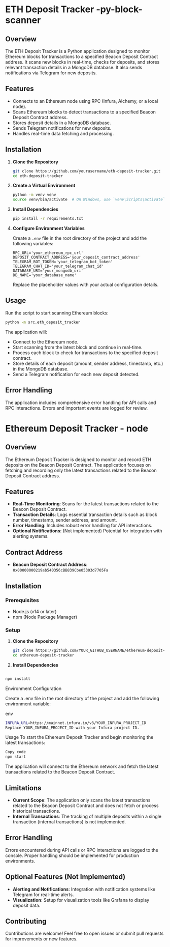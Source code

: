 
# ETH Deposit Tracker -py-block-scanner

## Overview

The ETH Deposit Tracker is a Python application designed to monitor Ethereum blocks for transactions to a specified Beacon Deposit Contract address. It scans new blocks in real-time, checks for deposits, and stores relevant transaction details in a MongoDB database. It also sends notifications via Telegram for new deposits.

## Features

- Connects to an Ethereum node using RPC (Infura, Alchemy, or a local node).
- Scans Ethereum blocks to detect transactions to a specified Beacon Deposit Contract address.
- Stores deposit details in a MongoDB database.
- Sends Telegram notifications for new deposits.
- Handles real-time data fetching and processing.

## Installation

1. **Clone the Repository**

   ```bash
   git clone https://github.com/yourusername/eth-deposit-tracker.git
   cd eth-deposit-tracker
   ```

2. **Create a Virtual Environment**

   ```bash
   python -m venv venv
   source venv/bin/activate  # On Windows, use `venv\Scripts\activate`
   ```

3. **Install Dependencies**

   ```bash
   pip install -r requirements.txt
   ```

4. **Configure Environment Variables**

   Create a `.env` file in the root directory of the project and add the following variables:

   ```plaintext
   RPC_URL='your_ethereum_rpc_url'
   DEPOSIT_CONTRACT_ADDRESS='your_deposit_contract_address'
   TELEGRAM_BOT_TOKEN='your_telegram_bot_token'
   TELEGRAM_CHAT_ID='your_telegram_chat_id'
   DATABASE_URI='your_mongodb_uri'
   DB_NAME='your_database_name'
   ```

   Replace the placeholder values with your actual configuration details.

## Usage

Run the script to start scanning Ethereum blocks:

```bash
python -m src.eth_deposit_tracker
```

The application will:

- Connect to the Ethereum node.
- Start scanning from the latest block and continue in real-time.
- Process each block to check for transactions to the specified deposit contract.
- Store details of each deposit (amount, sender address, timestamp, etc.) in the MongoDB database.
- Send a Telegram notification for each new deposit detected.

## Error Handling

The application includes comprehensive error handling for API calls and RPC interactions. Errors and important events are logged for review.

















# Ethereum Deposit Tracker - node

## Overview

The Ethereum Deposit Tracker is designed to monitor and record ETH deposits on the Beacon Deposit Contract. The application focuses on fetching and recording only the latest transactions related to the Beacon Deposit Contract address.

## Features

- **Real-Time Monitoring**: Scans for the latest transactions related to the Beacon Deposit Contract.
- **Transaction Details**: Logs essential transaction details such as block number, timestamp, sender address, and amount.
- **Error Handling**: Includes robust error handling for API interactions.
- **Optional Notifications**: (Not implemented) Potential for integration with alerting systems.

## Contract Address

- **Beacon Deposit Contract Address**: `0x00000000219ab540356cBB839Cbe05303d7705Fa`

## Installation

### Prerequisites

- Node.js (v14 or later)
- npm (Node Package Manager)

### Setup

1. **Clone the Repository**

   ```bash
   git clone https://github.com/YOUR_GITHUB_USERNAME/ethereum-deposit-tracker.git
   cd ethereum-deposit-tracker
   ```
2. **Install Dependencies**

```bash

npm install
```
Environment Configuration

Create a .env file in the root directory of the project and add the following environment variable:

env
```bash
INFURA_URL=https://mainnet.infura.io/v3/YOUR_INFURA_PROJECT_ID
Replace YOUR_INFURA_PROJECT_ID with your Infura project ID.
```

Usage
To start the Ethereum Deposit Tracker and begin monitoring the latest transactions:

```bash
Copy code
npm start
```
The application will connect to the Ethereum network and fetch the latest transactions related to the Beacon Deposit Contract.

## Limitations

- **Current Scope**: The application only scans the latest transactions related to the Beacon Deposit Contract and does not fetch or process historical transactions.
- **Internal Transactions**: The tracking of multiple deposits within a single transaction (internal transactions) is not implemented.

## Error Handling

Errors encountered during API calls or RPC interactions are logged to the console. Proper handling should be implemented for production environments.

## Optional Features (Not Implemented)

- **Alerting and Notifications**: Integration with notification systems like Telegram for real-time alerts.
- **Visualization**: Setup for visualization tools like Grafana to display deposit data.

## Contributing

Contributions are welcome! Feel free to open issues or submit pull requests for improvements or new features.

